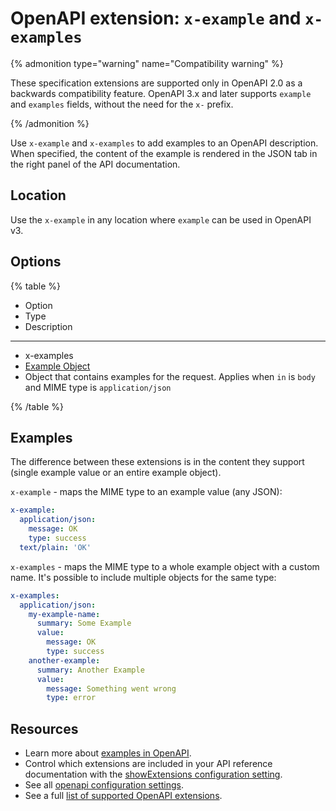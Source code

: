 # OpenAPI extension: `x-example` and `x-examples`

{% admonition type="warning" name="Compatibility warning" %}

These specification extensions are supported only in OpenAPI 2.0 as a backwards compatibility feature.
OpenAPI 3.x and later supports `example` and `examples` fields, without the need for the `x-` prefix.

{% /admonition %}

Use `x-example` and `x-examples` to add examples to an OpenAPI description.
When specified, the content of the example is rendered in the JSON tab in the right panel of the API documentation.

## Location

Use the `x-example` in any location where `example` can be used in OpenAPI v3.

## Options

{% table %}

* Option
* Type
* Description

---

* x-examples
* [Example Object](https://spec.openapis.org/oas/v3.1.0#example-object)
* Object that contains examples for the request. Applies when `in` is `body` and MIME type is `application/json`

{% /table %}

## Examples

The difference between these extensions is in the content they support (single example value or an entire example object).

`x-example` - maps the MIME type to an example value (any JSON):

```yaml
x-example:
  application/json:
    message: OK
    type: success
  text/plain: 'OK'
```

`x-examples` - maps the MIME type to a whole example object with a custom name. It's possible to include multiple objects for the same type:

```yaml
x-examples:
  application/json:
    my-example-name:
      summary: Some Example
      value:
        message: OK
        type: success
    another-example:
      summary: Another Example
      value:
        message: Something went wrong
        type: error
```

## Resources

- Learn more about [examples in OpenAPI](https://learn.openapis.org/specification/docs.html).
- Control which extensions are included in your API reference documentation with the [showExtensions configuration setting](../../../config/openapi/show-extensions.md).
- See all [openapi configuration settings](../../../config/openapi/index.md).
- See a full [list of supported OpenAPI extensions](./index.md).


